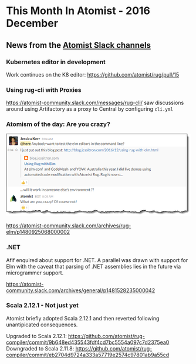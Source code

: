 # This Month In Atomist - 2016 December

## News from the [Atomist Slack channels](https://atomist-community.slack.com)

### Kubernetes editor in development

Work continues on the K8 editor: https://github.com/atomist/rug/pull/15

### Using rug-cli with Proxies

https://atomist-community.slack.com/messages/rug-cli/ saw discussions around using Artifactory as a proxy to Central by configuring `cli.yml`

### Atomism of the day: Are you crazy?

![Atomism of the day](images/atomism-of-the-day-2.png)

https://atomist-community.slack.com/archives/rug-elm/p1480925068000002

### .NET

Afif enquired about support for .NET. A parallel was drawn with support for Elm with the caveat that parsing of .NET assemblies lies in the future via microgrammer support.

https://atomist-community.slack.com/archives/general/p1481528235000042

### Scala 2.12.1 - Not just yet

Atomist briefly adopted Scala 2.12.1 and then reverted following unantipicated consequences.

Upgraded to Scala 2.12.1: https://github.com/atomist/rug-compiler/commit/9b648ed435543fdf4cd7bc5554a097c7d2375ea0
Downgraded to Scala 2.11.8: https://github.com/atomist/rug-compiler/commit/eb2704d9724a333a57719e2574c97801ab9a55cd
